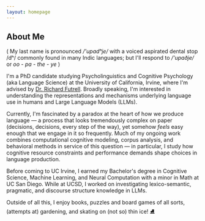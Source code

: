 ```yaml
---
layout: homepage
---
```


## About Me

( My last name is pronounced  */'upadʰje/* with a voiced aspirated dental stop /dʰ/ commonly found in many Indic languages; but I'll respond to */'upaðje/* or *oo - pa - the - ye* ) 

I'm a PhD candidate studying Psycholinguistics and Cognitive Psychology (aka Language Science) at the University of California, Irvine, where I'm advised by [Dr. Richard Futrell](https://www.socsci.uci.edu/~rfutrell/). Broadly speaking, I'm interested in understanding the representations and mechanisms underlying language use in humans and Large Language Models (LLMs). 

Currently, I'm fascinated by a paradox at the heart of how we produce language — a process that looks tremendously complex on paper (decisions, decisions, every step of the way), yet somehow *feels* easy enough that we engage in it so frequently. Much of my ongoing work combines computational cognitive modeling, corpus analysis, and behavioral methods in service of this question — in particular, I study how cognitive resource constraints and performance demands shape choices in language production. 

Before coming to UC Irvine, I earned my Bachelor's degree in Cognitive Science, Machine Learning, and Neural Computation with a minor in Math at UC San Diego. While at UCSD, I worked on investigating lexico-semantic, pragmatic, and discourse structure knowledge in LLMs. 

Outside of all this, I enjoy books, puzzles and board games of all sorts, (attempts at) gardening, and skating on (not so) thin ice! ⛸️

